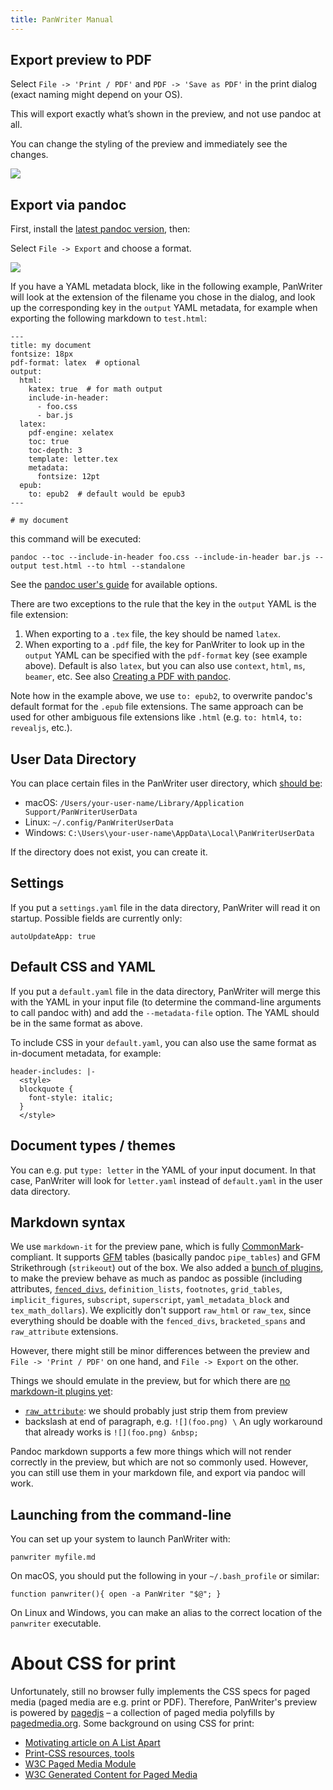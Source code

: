 ```yaml
---
title: PanWriter Manual
---
```


## Export preview to PDF

Select `File -> 'Print / PDF'` and `PDF -> 'Save as PDF'` in the print dialog (exact naming might depend on your OS).

This will export exactly what’s shown in the preview, and not use pandoc at all.

You can change the styling of the preview and immediately see the changes.

![](https://github.com/mb21/panwriter/raw/master/screenshot-css.png)

## Export via pandoc

First, install the [latest pandoc version](http://pandoc.org/installing.html), then:

Select `File -> Export` and choose a format.

![](https://github.com/mb21/panwriter/raw/master/screenshot-export.png)

If you have a YAML metadata block, like in the following example, PanWriter will look at the extension of the filename you chose in the dialog, and look up the corresponding key in the `output` YAML metadata, for example when exporting the following markdown to `test.html`:

    ---
    title: my document
    fontsize: 18px
    pdf-format: latex  # optional
    output:
      html:
        katex: true  # for math output
        include-in-header:
          - foo.css
          - bar.js
      latex:
        pdf-engine: xelatex
        toc: true
        toc-depth: 3
        template: letter.tex
        metadata:
          fontsize: 12pt
      epub:
        to: epub2  # default would be epub3
    ---

    # my document

this command will be executed:

    pandoc --toc --include-in-header foo.css --include-in-header bar.js --output test.html --to html --standalone

See the [pandoc user's guide](http://pandoc.org/MANUAL.html) for available options.

There are two exceptions to the rule that the key in the `output` YAML is the file extension:

1. When exporting to a `.tex` file, the key should be named `latex`.
2. When exporting to a `.pdf` file, the key for PanWriter to look up in the `output` YAML can be specified with the `pdf-format` key (see example above). Default is also `latex`, but you can also use `context`, `html`, `ms`, `beamer`, etc.  See also [Creating a PDF with pandoc](http://pandoc.org/MANUAL.html#creating-a-pdf).

Note how in the example above, we use `to: epub2`, to overwrite pandoc's default format for the `.epub` file extensions. The same approach can be used for other ambiguous file extensions like `.html` (e.g. `to: html4`, `to: revealjs`, etc.).

## User Data Directory

You can place certain files in the PanWriter user directory, which [should be](https://electronjs.org/docs/api/app#appgetpathname):

- macOS: `/Users/your-user-name/Library/Application Support/PanWriterUserData`
- Linux: `~/.config/PanWriterUserData`
- Windows: `C:\Users\your-user-name\AppData\Local\PanWriterUserData`

If the directory does not exist, you can create it.

## Settings

If you put a `settings.yaml` file in the data directory, PanWriter will read it on startup. Possible fields are currently only:

    autoUpdateApp: true

## Default CSS and YAML

If you put a `default.yaml` file in the data directory, PanWriter will merge this with the YAML in your input file (to determine the command-line arguments to call pandoc with) and add the `--metadata-file` option. The YAML should be in the same format as above.

To include CSS in your `default.yaml`, you can also use the same format as in-document metadata, for example:

    header-includes: |-
      <style>
      blockquote {
        font-style: italic;
      }
      </style>

## Document types / themes

You can e.g. put `type: letter` in the YAML of your input document. In that case, PanWriter will look for `letter.yaml` instead of `default.yaml` in the user data directory.

## Markdown syntax

We use `markdown-it` for the preview pane, which is fully [CommonMark](https://commonmark.org/)-compliant. It supports [GFM](https://github.github.com/gfm/) tables (basically pandoc `pipe_tables`) and GFM Strikethrough (`strikeout`) out of the box. We also added a [bunch of plugins](https://github.com/mb21/markdown-it-pandoc), to make the preview behave as much as pandoc as possible (including attributes, [`fenced_divs`](http://pandoc.org/MANUAL.html#extension-fenced_divs), `definition_lists`, `footnotes`, `grid_tables`, `implicit_figures`, `subscript`, `superscript`, `yaml_metadata_block` and `tex_math_dollars`). We explicitly don't support `raw_html` or `raw_tex`, since everything should be doable with the `fenced_divs`, `bracketed_spans` and `raw_attribute` extensions.

However, there might still be minor differences between the preview and `File -> 'Print / PDF'` on one hand, and `File -> Export` on the other.

Things we should emulate in the preview, but for which there are [no markdown-it plugins yet](https://github.com/atom-community/markdown-preview-plus/wiki/markdown-it-vs.-pandoc):

- [`raw_attribute`](http://pandoc.org/MANUAL.html#extension-raw_attribute): we should probably just strip them from preview
- backslash at end of paragraph, e.g. `![](foo.png) \` An ugly workaround that already works is `![](foo.png) &nbsp;`

Pandoc markdown supports a few more things which will not render correctly in the preview, but which are not so commonly used. However, you can still use them in your markdown file, and export via pandoc will work.

## Launching from the command-line

You can set up your system to launch PanWriter with:

    panwriter myfile.md

On macOS, you should put the following in your `~/.bash_profile` or similar:

    function panwriter(){ open -a PanWriter "$@"; }

On Linux and Windows, you can make an alias to the correct location of the `panwriter` executable.


# About CSS for print

Unfortunately, still no browser fully implements the CSS specs for paged media (paged media are e.g. print or PDF). Therefore, PanWriter's preview is powered by [pagedjs](https://gitlab.pagedmedia.org/tools/pagedjs) – a collection of paged media polyfills by [pagedmedia.org](https://pagedmedia.org). Some background on using CSS for print:

- [Motivating article on A List Apart](https://alistapart.com/article/building-books-with-css3)
- [Print-CSS resources, tools](https://print-css.rocks)
- [W3C Paged Media Module](https://www.w3.org/TR/css-page-3/)
- [W3C Generated Content for Paged Media](https://www.w3.org/TR/css-gcpm-3/)

